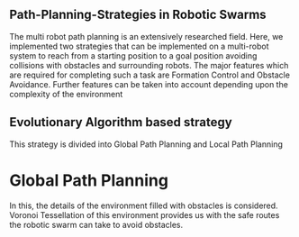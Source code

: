 ## Path-Planning-Strategies in Robotic Swarms
The multi robot path planning is an extensively researched field. Here, we implemented two strategies that can be implemented on a multi-robot system to reach from a starting position to a goal position avoiding collisions with obstacles and surrounding robots. The major features which are required for completing such a task are Formation Control and Obstacle Avoidance. Further features can be taken into account depending upon the complexity of the environment
## Evolutionary Algorithm based strategy
This strategy is divided into Global Path Planning and Local Path Planning
# Global Path Planning
In this, the details of the environment filled with obstacles is considered. Voronoi Tessellation of this environment provides us with the safe routes the robotic swarm can take to avoid obstacles. 
